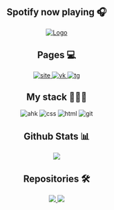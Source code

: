 <h2 align="center">Spotify now playing 🎧</h2>
<p align="center">
<a href="https://open.spotify.com/user/welxx3k52jb086pnosvs82fx"><img src="https://spotify-now-playing.m4x3r1337.vercel.app/api/spotify-playing" alt="Logo"></img></a>
</p>
<h2 align="center">Pages 💻</h2>
<p align="center">
<a href="https://m4x3r.xyz"><img src="https://img.shields.io/badge/website-369?style=flat-square&logo=safari&logoColor=white" alt="site"> </img></a>
<a href="https://vk.com/m4x3r228"><img src="http://img.shields.io/badge/vk-page-369?style=flat-square&logo=vk&logoColor=white" alt="vk"> </img></a>
<a href="https://t.me/m4x3r228"><img src="http://img.shields.io/badge/tg-profile-369?style=flat-square&logo=telegram&logoColor=white" alt="tg"> </img></a>
</p>


<h2 align="center">My stack 👨🏾‍💻</h2>
<p align="center">
<img src="https://img.shields.io/badge/-AHK-%425442?style=flat-square" alt="ahk"> </img>
<img src="https://img.shields.io/badge/-CSS-%230174b8?style=flat-square" alt="css"> </img>
<img src="https://img.shields.io/badge/-HTML-%23de4b25?style=flat-square" alt="html"> </img>
<img src="https://img.shields.io/badge/-Git-%23ea4f32?style=flat-square" alt="git"> </img>
</p>


<h2 align="center">Github Stats 📊</h2>
<p align="center">
<img src="https://github-readme-stats.vercel.app/api?username=m4x3r&show_icons=true"> </img>
</p>

<h2 align="center">Repositories 🛠</h2>
<p align="center">
<a href="https://github.com/clangremlini/aye-ahk-loader"><img src="https://github-readme-stats.vercel.app/api/pin/?username=clangremlini&repo=fet-loader&show_owner=true"> </img></a>
<a href="https://github.com/m4x3r/m4x3r.github.io"><img src="https://github-readme-stats.vercel.app/api/pin/?username=m4x3r&repo=m4x3r.github.io"> </img></a>
</p>
